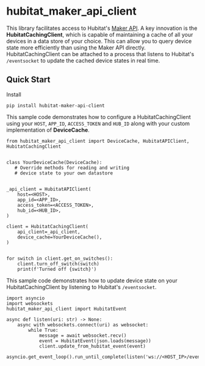 # hubitat_maker_api_client

This library facilitates access to Hubitat's [Maker API](https://docs.hubitat.com/index.php?title=Maker_API). A key innovation is the **HubitatCachingClient**, which is capable of maintaining a cache of all your devices in a data store of your choice. This can allow you to query device state more efficiently than using the Maker API directly. HubitatCachingClient can be attached to a process that listens to Hubitat's `/eventsocket` to update the cached device states in real time.

## Quick Start

Install

```
pip install hubitat-maker-api-client
```

This sample code demonstrates how to configure a HubitatCachingClient using your `HOST`, `APP_ID`, `ACCESS_TOKEN` and `HUB_ID` along with your custom implementation of **DeviceCache**.

```
from hubitat_maker_api_client import DeviceCache, HubitatAPIClient, HubitatCachingClient


class YourDeviceCache(DeviceCache):
   # Override methods for reading and writing
   # device state to your own datastore


_api_client = HubitatAPIClient(
    host=<HOST>,
    app_id=<APP_ID>,
    access_token=<ACCESS_TOKEN>,
    hub_id=<HUB_ID>,
)

client = HubitatCachingClient(
    api_client=_api_client,
    device_cache=YourDeviceCache(),
)


for switch in client.get_on_switches():
    client.turn_off_switch(switch)
    print(f'Turned off {switch}')
```

This sample code demonstrates how to update device state on your HubitatCachingClient by listening to Hubitat's `/eventsocket`.

```
import asyncio
import websockets
hubitat_maker_api_client import HubitatEvent

async def listen(uri: str) -> None:
    async with websockets.connect(uri) as websocket:
        while True:
            message = await websocket.recv()
            event = HubitatEvent(json.loads(message))
            client.update_from_hubitat_event(event)

asyncio.get_event_loop().run_until_complete(listen('ws://<HOST_IP>/eventsocket'))
```
